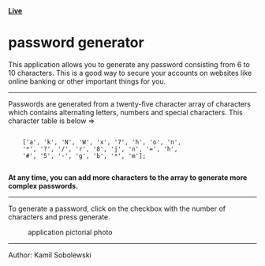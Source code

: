 <a href="https://sobol3k.github.io/password-generator/">
  <strong>Live</strong>
</a>

<h1>password generator</h1>
<p>
  This application allows you to generate any password consisting from 6 to 10 characters. 
  This is a good way to secure your accounts on websites like online banking or other important things for you.
</p>
<hr>
<p>
  Passwords are generated from a twenty-five character array of characters which contains alternating letters, 
  numbers and special characters. This character table is below =>
  <div>
    <code>
    ['a', 'k', 'N', 'W', 'x', '7', 'h', 'o', 'n',
    '*', '?', '/', 'r', '8', 'j', 'n', '=', 'h',
    '#', '5', '-', 'g', 'b', '*', 'm'];
    </code>
  </div>
</p>
<p>
  <strong>
    At any time, you can add more characters to the array to generate more complex passwords.
  </strong>
</p>
<hr>
<p>
  To generate a password, click on the checkbox with the number of characters and press generate.
</p>
<figure>
  <img src="https://s6.ifotos.pl/img/password-_qsexqnq.png" alt="">
  <figcaption>application pictorial photo</figcaption>
</figure>
<hr>
<p>
  Author: Kamil Sobolewski
</p>
